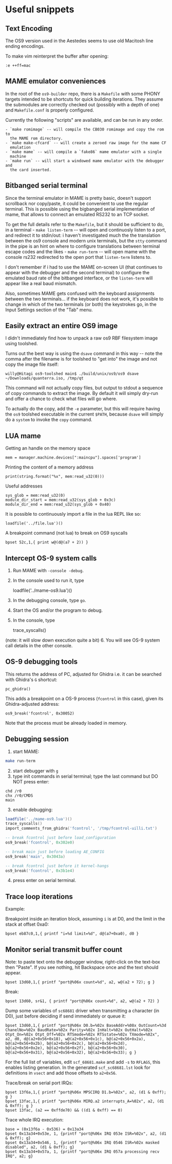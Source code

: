 # Useful snippets


## Text Encoding

The OS9 version used in the Aestedes seems to use old Macitosh line ending
encodings.

To make vim reinterpret the buffer after opening:

    :e ++ff=mac


## MAME emulator conveniences

In the root of the `os9-builder` repo, there is a `Makefile` with some PHONY
targets intended to be shortcuts for quick building iterations. They assume the
submodules are correctly checked out (possibly with a depth of one) and
`Makefile.conf` is properly configured.

Currently the following "scripts" are available, and can be run in any order.
    
    - `make romimage` -- will compile the CB030 romimage and copy the rom to
      the MAME rom directory.
    - `make make-cfcard` -- will create a zeroed raw image for the mame CF
      emulation
    - `make mame` -- will compile a `fake86` mame emulator with a single
      machine
    - `make run` -- will start a windowed mame emulator with the debugger and
      the card inserted.


## Bitbanged serial terminal

Since the terminal emulator in MAME is pretty basic, doesn't support scrollback
nor copy/paste, it could be convenient to use the regular terminal. This is
possible using the bigbanged serial implementation of mame, that allows to
connect an emulated RS232 to an TCP socket.

To get the full details refer to the `Makefile`, but it should be sufficient to
do, in a terminal
    - `make listen-term` -- will open and continuosly listen to a port, and redirect it
    to stdin/out: i haven't investigated much the the translation between the os9
    console and modern unix terminals, but the `stty` command in the pipe is an hint on
    where to configure translations between terminal escape codes and the likes
    - `make run-term` -- will open mame with the console rs232 redirected to the open
    port that `listen-term` listens to.

I don't remember if i had to use the MAME on-screen UI (that continues to
appear with the debugger and the second terminal) to configure the emulated
baud rate of the bitbanged interface, or the `listen-term` will appear like a
real baud mismatch.

Also, sometimes MAME gets confused with the keyboard assignments between the
two terminals... if the keyboard does not work, it's possible to change in
which of the two terminals (or both) the keystrokes go, in the Input Settings
section of the "Tab" menu.


## Easily extract an entire OS9 image

I didn't immediately find how to unpack a raw os9 RBF filesystem image using
toolshed.

Turns out the best way is using the `dsave` command in this way -- note the
comma after the filename is for toolshed to "get into" the image and not copy
the image file itself:

    willy@Hitagi os9-toolshed main$ ./build/unix/os9/os9 dsave ~/Downloads/quanterra.iso, /tmp/qt

This command will not actually copy files, but output to stdout a sequence of
copy commands to extract the image. By default it will simply dry-run and offer
a chance to check what files will go where.

To actually do the copy, add the `-e` parameter, but this will require having
the `os9` toolshed executable in the current `$PATH`, because `dsave` will
simply do a `system` to invoke the `copy` command.


## LUA mame

Getting an handle on the memory space

    mem = manager.machine.devices[":maincpu"].spaces['program']

Printing the content of a memory address

    print(string.format("%x", mem:read_u32(0)))

Useful addresses

    sys_glob = mem:read_u32(0)
    module_dir_start = mem:read_u32(sys_glob + 0x3c)
    module_dir_end = mem:read_u32(sys_glob + 0x40)

It is possible to continuously import a file in the lua REPL like so:

    loadfile('../file.lua')()

A breakpoint command (not lua) to break on OS9 syscalls

    bpset 52c,1,{ print w@(d@(a7 + 2)) }

## Intercept OS-9 system calls

1. Run MAME with `-console -debug`.
2. In the console used to run it, type

    loadfile('../mame-os9.lua')()

3. In the debugging console, type `go`.
4. Start the OS and/or the program to debug.
5. In the console, type

    trace_syscalls()

(note: it will slow down execution quite a bit)
6. You will see OS-9 system call details in the other console.

## OS-9 debugging tools

This returns the address of PC, adjusted for Ghidra i.e. it can be searched with
Ghidra's `G` shortcut:

    pc_ghidra()

This adds a breakpoint on a OS-9 process (`fcontrol` in this case), given its
Ghidra-adjusted address:

    os9_break('fcontrol', 0x30052)

Note that the process must be already loaded in memory.

## Debugging session

1. start MAME:

```sh
make run-term
```

2. start debugger with `g`
3. type init commands in serial terminal; type the last command but DO NOT press
enter:
```
chd /r0
chx /r0/CMDS
main
```
3. enable debugging:

```lua
loadfile('../mame-os9.lua')()
trace_syscalls()
import_comments_from_ghidra('fcontrol', '/tmp/fcontrol-uilli.txt')

-- break fcontrol just before load_configuration
os9_break('fcontrol', 0x302e0)

-- break main just before loading AE_CONFIG
os9_break('main', 0x3043a)

-- break fcontrol just before it kernel-hangs
os9_break('fcontrol', 0x3b1e4)
```
4. press enter on serial terminal.

## Trace loop iterations

Example:

Breakpoint inside an iteration block, assuming `i` is at D0, and the limit in
the stack at offset 0xa0:
```
bpset eb87c0,1,{ printf "i=%d limit=%d", d@(a7+0xa0), d0 }
```

## Monitor serial transmit buffer count

Note: to paste text onto the debugger window, right-click on the text-box then
"Paste". If you see nothing, hit Backspace once and the text should appear.

```
bpset 13d60,1,{ printf "port@%06x count=%d", a2, w@(a2 + 72); g }
```

Break:
```
bpset 13d60, sr&1, { printf "port@%06x count=%d", a2, w@(a2 + 72) }
```

Dump some variables of `sc68681` driver when transmitting a character (in D0),
just before deciding if send immediately or queue it:

```
bpset 13d60,1,{ printf "port@%06x D0.b=%02x BaseAddr=%08x OutCount=%3d ChanelNo=%02x BaudRate=%02x Parity=%02x InHalt=%02x OutHalt=%02x Otpt_On=%02x Otpt_Off=%02x RTSmode=%02x RTSstate=%02x TXmode=%02x", a2, d0, d@(a2+0x56+0x18), w@(a2+0x56+0x1c), b@(a2+0x56+0x2a), b@(a2+0x56+0x2b), b@(a2+0x56+0x2c), b@(a2+0x56+0x2d), b@(a2+0x56+0x2e), b@(a2+0x56+0x2f), b@(a2+0x56+0x30), b@(a2+0x56+0x31), b@(a2+0x56+0x32), b@(a2+0x56+0x33); g }
```

For the full list of variables, edit `scf_68681.make` and add `-s` to `RFLAGS`,
this enables listing generation. In the generated `scf_sc68681.lst` look for
definitions in `vsect` and add those offsets to `a2+0x56`.

Trace/break on serial port IRQs:

```
bpset 13f6a,1,{ printf "port@%06x MPSCIRQ D1.b=%02x", a2, (d1 & 0xff); g }
bpset 13fac,1,{ printf "port@%06x MIRQ.a2 interrupts_A=%02x", a2, (d1 & 0xff); g }
bpset 13fac, (a2 == 0xffde70) && ((d1 & 0xff) == 0)
```

Trace whole IRQ execution:
```
base = (0x13f6a - 0x536) = 0x13a34
bpset 0x13a34+0x53e, 1, {printf "port@%06x IRQ 053e ISR=%02x", a2, (d1 & 0xff); g}
bpset 0x13a34+0x546, 1, {printf "port@%06x IRQ 0546 ISR=%02x masked disabled", a2, (d1 & 0xff); g}
bpset 0x13a34+0x57a, 1, {printf "port@%06x IRQ 057a processing recv IRQ", a2; g}
```
